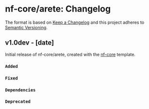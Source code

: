 # nf-core/arete: Changelog

The format is based on [Keep a Changelog](https://keepachangelog.com/en/1.0.0/)
and this project adheres to [Semantic Versioning](https://semver.org/spec/v2.0.0.html).

## v1.0dev - [date]

Initial release of nf-core/arete, created with the [nf-core](https://nf-co.re/) template.

### `Added`

### `Fixed`

### `Dependencies`

### `Deprecated`
